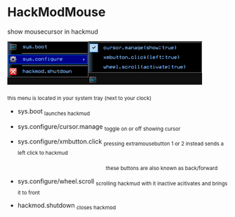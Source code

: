 # HackModMouse
 show mousecursor in hackmud


![contextmenu](https://github.com/smoorke/HackModMouse/blob/main/images/contextmenu.png?raw=true)

<sub>this menu is located in your system tray (next to your clock)</sub>
<br>


- sys.boot <sub>launches hackmud</sub>

- sys.configure/cursor.manage <sub>toggle on or off showing cursor</sub>

- sys.configure/xmbutton.click <sub>pressing extramousebutton 1 or 2 instead sends a left click to hackmud</sub>

&nbsp;&nbsp;&nbsp;&nbsp;&nbsp;&nbsp;&nbsp;&nbsp;&nbsp;&nbsp;&nbsp;&nbsp;&nbsp;&nbsp;&nbsp;&nbsp;&nbsp;&nbsp;&nbsp;&nbsp;&nbsp;&nbsp;&nbsp;&nbsp;&nbsp;&nbsp;&nbsp;&nbsp;&nbsp;&nbsp;&nbsp;&nbsp;&nbsp;&nbsp;&nbsp;&nbsp;&nbsp;&nbsp;&nbsp;&nbsp;&nbsp;&nbsp;&nbsp;&nbsp;&nbsp;&nbsp;&nbsp;&nbsp;&nbsp;&nbsp;&nbsp;&nbsp;&nbsp;&nbsp;&nbsp;&nbsp;&nbsp;<sub>these buttons are also known as back/forward</sub>

- sys.configure/wheel.scroll <sub>scrolling hackmud with it inactive acitivates and brings it to front</sub>

- hackmod.shutdown <sub>closes hackmod</sub>

